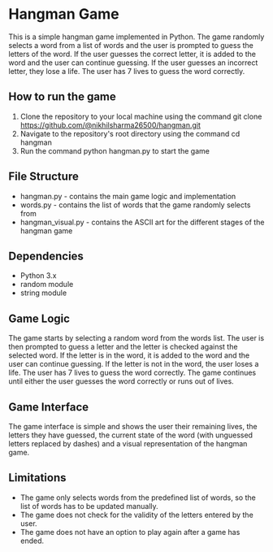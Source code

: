# Hangman Game
This is a simple hangman game implemented in Python. The game randomly selects a word from a list of words and the user is prompted to guess the letters of the word. If the user guesses the correct letter, it is added to the word and the user can continue guessing. If the user guesses an incorrect letter, they lose a life. The user has 7 lives to guess the word correctly.

## How to run the game
1. Clone the repository to your local machine using the command git clone https://github.com/@nikhilsharma26500/hangman.git
2. Navigate to the repository's root directory using the command cd hangman
3. Run the command python hangman.py to start the game

## File Structure
- hangman.py - contains the main game logic and implementation
- words.py - contains the list of words that the game randomly selects from
- hangman_visual.py - contains the ASCII art for the different stages of the hangman game

## Dependencies
- Python 3.x
- random module
- string module

## Game Logic
The game starts by selecting a random word from the words list. The user is then prompted to guess a letter and the letter is checked against the selected word. If the letter is in the word, it is added to the word and the user can continue guessing. If the letter is not in the word, the user loses a life. The user has 7 lives to guess the word correctly. The game continues until either the user guesses the word correctly or runs out of lives.

## Game Interface
The game interface is simple and shows the user their remaining lives, the letters they have guessed, the current state of the word (with unguessed letters replaced by dashes) and a visual representation of the hangman game.

## Limitations
- The game only selects words from the predefined list of words, so the list of words has to be updated manually.
- The game does not check for the validity of the letters entered by the user.
- The game does not have an option to play again after a game has ended.
